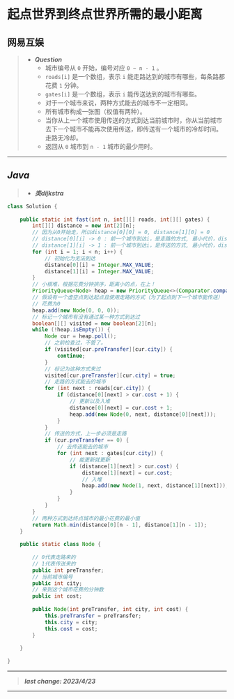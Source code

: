 # 起点世界到终点世界所需的最小距离

## 网易互娱

> - ***Question***
>   - 城市编号从 `0` 开始，编号对应 `0 ~ n - 1` 。
>   - `roads[i]` 是一个数组，表示 `i` 能走路达到的城市有哪些，每条路都花费 `1` 分钟。
>   - `gates[i]` 是一个数组，表示 `i` 能传送达到的城市有哪些。
>   - 对于一个城市来说，两种方式能去的城市不一定相同。
>   - 所有城市构成一张图（权值有两种）。
>   - 当你从上一个城市使用传送的方式到达当前城市时，你从当前城市去下一个城市不能再次使用传送，即传送有一个城市的冷却时间。走路无冷却。
>   - 返回从 `0` 城市到 `n - 1` 城市的最少用时。

---

## *Java*

> - ***类dijkstra***

```java
class Solution {
    
    public static int fast(int n, int[][] roads, int[][] gates) {
        int[][] distance = new int[2][n];
        // 因为从0开始走，所以distance[0][0] = 0, distance[1][0] = 0
        // distance[0][i] -> 0 : 前一个城市到达i，是走路的方式, 最小代价，distance[0][i]
        // distance[1][i] -> 1 : 前一个城市到达i，是传送的方式, 最小代价，distance[1][i]
        for (int i = 1; i < n; i++) {
            // 初始化为无法到达
            distance[0][i] = Integer.MAX_VALUE;
            distance[1][i] = Integer.MAX_VALUE;
        }
        // 小根堆，根据花费分钟排序，距离小的点，在上！
        PriorityQueue<Node> heap = new PriorityQueue<>(Comparator.comparingInt(a -> a.cost));
        // 假设有一个虚空点到达起点且使用走路的方式（为了起点到下一个城市能传送）
        // 花费为0
        heap.add(new Node(0, 0, 0));
        // 标记一个城市有没有通过某一种方式到达过
        boolean[][] visited = new boolean[2][n];
        while (!heap.isEmpty()) {
            Node cur = heap.poll();
            // 之前检查过，不管了。
            if (visited[cur.preTransfer][cur.city]) {
                continue;
            }
            // 标记为这种方式来过
            visited[cur.preTransfer][cur.city] = true;
            // 走路的方式能去的城市
            for (int next : roads[cur.city]) {
                if (distance[0][next] > cur.cost + 1) {
                    // 更新以及入堆
                    distance[0][next] = cur.cost + 1;
                    heap.add(new Node(0, next, distance[0][next]));
                }
            }
            // 传送的方式，上一步必须是走路
            if (cur.preTransfer == 0) {
                // 去传送能去的城市
                for (int next : gates[cur.city]) {
                    // 能更新就更新
                    if (distance[1][next] > cur.cost) {
                        distance[1][next] = cur.cost;
                        // 入堆
                        heap.add(new Node(1, next, distance[1][next]));
                    }
                }
            }
        }
        // 两种方式到达终点城市的最小花费的最小值
        return Math.min(distance[0][n - 1], distance[1][n - 1]);
    }
    
    public static class Node {
        
        // 0代表走路来的
        // 1代表传送来的
        public int preTransfer;
        // 当前城市编号
        public int city;
        // 来到这个城市花费的分钟数
        public int cost;
        
        public Node(int preTransfer, int city, int cost) {
            this.preTransfer = preTransfer;
            this.city = city;
            this.cost = cost;
        }
        
    }
    
}
```

---

> ***last change: 2023/4/23***

---
